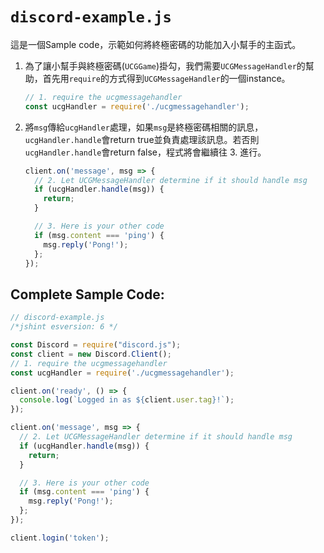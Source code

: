 # `discord-example.js`

這是一個Sample code，示範如何將終極密碼的功能加入小幫手的主函式。

1. 為了讓小幫手與終極密碼(`UCGGame`)掛勾，我們需要`UCGMessageHandler`的幫助，首先用`require`的方式得到`UCGMessageHandler`的一個instance。
    ```javascript
    // 1. require the ucgmessagehandler
    const ucgHandler = require('./ucgmessagehandler');
    ```

2. 將`msg`傳給`ucgHandler`處理，如果`msg`是終極密碼相關的訊息，`ucgHandler.handle`會return true並負責處理該訊息。若否則`ucgHandler.handle`會return false，程式將會繼續往 3. 進行。
    ```javascript
    client.on('message', msg => {
      // 2. Let UCGMessageHandler determine if it should handle msg
      if (ucgHandler.handle(msg)) {
        return;
      }

      // 3. Here is your other code
      if (msg.content === 'ping') {
        msg.reply('Pong!');
      };
    });
    ```

## Complete Sample Code:
```javascript
// discord-example.js
/*jshint esversion: 6 */

const Discord = require("discord.js");
const client = new Discord.Client();
// 1. require the ucgmessagehandler
const ucgHandler = require('./ucgmessagehandler');

client.on('ready', () => {
  console.log(`Logged in as ${client.user.tag}!`);
});

client.on('message', msg => {
  // 2. Let UCGMessageHandler determine if it should handle msg
  if (ucgHandler.handle(msg)) {
    return;
  }

  // 3. Here is your other code
  if (msg.content === 'ping') {
    msg.reply('Pong!');
  };
});

client.login('token');
```